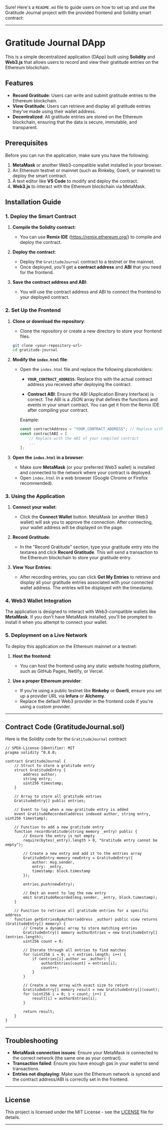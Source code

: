 Sure! Here's a `README.md` file to guide users on how to set up and use the Gratitude Journal project with the provided frontend and Solidity smart contract:

---

# Gratitude Journal DApp

This is a simple decentralized application (DApp) built using **Solidity** and **Web3.js** that allows users to record and view their gratitude entries on the Ethereum blockchain.

## Features

- **Record Gratitude**: Users can write and submit gratitude entries to the Ethereum blockchain.
- **View Gratitude**: Users can retrieve and display all gratitude entries they've made using their wallet address.
- **Decentralized**: All gratitude entries are stored on the Ethereum blockchain, ensuring that the data is secure, immutable, and transparent.

## Prerequisites

Before you can run the application, make sure you have the following:

1. **MetaMask** or another Web3-compatible wallet installed in your browser.
2. An Ethereum testnet or mainnet (such as Rinkeby, Goerli, or mainnet) to deploy the smart contract.
3. A text editor like **VS Code** to modify and deploy the contract.
4. **Web3.js** to interact with the Ethereum blockchain via MetaMask.

## Installation Guide

### 1. Deploy the Smart Contract

1. **Compile the Solidity contract**:
   - You can use **Remix IDE** (https://remix.ethereum.org/) to compile and deploy the contract.
2. **Deploy the contract**:

   - Deploy the `GratitudeJournal` contract to a testnet or the mainnet.
   - Once deployed, you'll get a **contract address** and **ABI** that you need for the frontend.

3. **Save the contract address and ABI**:
   - You will use the contract address and ABI to connect the frontend to your deployed contract.

### 2. Set Up the Frontend

1. **Clone or download the repository**:

   - Clone the repository or create a new directory to store your frontend files.

   ```bash
   git clone <your-repository-url>
   cd gratitude-journal
   ```

2. **Modify the `index.html` file**:

   - Open the `index.html` file and replace the following placeholders:

     - **`YOUR_CONTRACT_ADDRESS`**: Replace this with the actual contract address you received after deploying the contract.

     - **Contract ABI**: Ensure the ABI (Application Binary Interface) is correct. The ABI is a JSON array that defines the functions and events in your smart contract. You can get it from the Remix IDE after compiling your contract.

     Example:

     ```javascript
     const contractAddress = "YOUR_CONTRACT_ADDRESS"; // Replace with your deployed contract address
     const contractABI = [
         // Replace with the ABI of your compiled contract
         ...
     ];
     ```

3. **Open the `index.html` in a browser**:
   - Make sure **MetaMask** (or your preferred Web3 wallet) is installed and connected to the network where your contract is deployed.
   - Open `index.html` in a web browser (Google Chrome or Firefox recommended).

### 3. Using the Application

1. **Connect your wallet**:

   - Click the **Connect Wallet** button. MetaMask (or another Web3 wallet) will ask you to approve the connection. After connecting, your wallet address will be displayed on the page.

2. **Record Gratitude**:

   - In the "Record Gratitude" section, type your gratitude entry into the textarea and click **Record Gratitude**. This will send a transaction to the Ethereum blockchain to store your gratitude entry.

3. **View Your Entries**:
   - After recording entries, you can click **Get My Entries** to retrieve and display all your gratitude entries associated with your connected wallet address. The entries will be displayed with the timestamp.

### 4. Web3 Wallet Integration

The application is designed to interact with Web3-compatible wallets like **MetaMask**. If you don't have MetaMask installed, you'll be prompted to install it when you attempt to connect your wallet.

### 5. Deployment on a Live Network

To deploy this application on the Ethereum mainnet or a testnet:

1. **Host the frontend**:

   - You can host the frontend using any static website hosting platform, such as GitHub Pages, Netlify, or Vercel.

2. **Use a proper Ethereum provider**:
   - If you're using a public testnet like **Rinkeby** or **Goerli**, ensure you set up a provider URL via **Infura** or **Alchemy**.
   - Replace the default Web3 provider in the frontend code if you're using a custom provider.

---

## Contract Code (GratitudeJournal.sol)

Here is the Solidity code for the `GratitudeJournal` contract:

```solidity
// SPDX-License-Identifier: MIT
pragma solidity ^0.8.0;

contract GratitudeJournal {
    // Struct to store a gratitude entry
    struct GratitudeEntry {
        address author;
        string entry;
        uint256 timestamp;
    }

    // Array to store all gratitude entries
    GratitudeEntry[] public entries;

    // Event to log when a new gratitude entry is added
    event GratitudeRecorded(address indexed author, string entry, uint256 timestamp);

    // Function to add a new gratitude entry
    function recordGratitude(string memory _entry) public {
        // Ensure the entry is not empty
        require(bytes(_entry).length > 0, "Gratitude entry cannot be empty");

        // Create a new entry and add it to the entries array
        GratitudeEntry memory newEntry = GratitudeEntry({
            author: msg.sender,
            entry: _entry,
            timestamp: block.timestamp
        });

        entries.push(newEntry);

        // Emit an event to log the new entry
        emit GratitudeRecorded(msg.sender, _entry, block.timestamp);
    }

    // Function to retrieve all gratitude entries for a specific address
    function getEntriesByAuthor(address _author) public view returns (GratitudeEntry[] memory) {
        // Create a dynamic array to store matching entries
        GratitudeEntry[] memory authorEntries = new GratitudeEntry[](entries.length);
        uint256 count = 0;

        // Iterate through all entries to find matches
        for (uint256 i = 0; i < entries.length; i++) {
            if (entries[i].author == _author) {
                authorEntries[count] = entries[i];
                count++;
            }
        }

        // Create a new array with exact size to return
        GratitudeEntry[] memory result = new GratitudeEntry[](count);
        for (uint256 i = 0; i < count; i++) {
            result[i] = authorEntries[i];
        }

        return result;
    }
}
```

---

## Troubleshooting

- **MetaMask connection issues**: Ensure your MetaMask is connected to the correct network (the same one as your contract).
- **Transaction failed**: Ensure you have enough gas in your wallet to send transactions.
- **Entries not displaying**: Make sure the Ethereum network is synced and the contract address/ABI is correctly set in the frontend.

---

## License

This project is licensed under the MIT License - see the [LICENSE](LICENSE) file for details.

---
